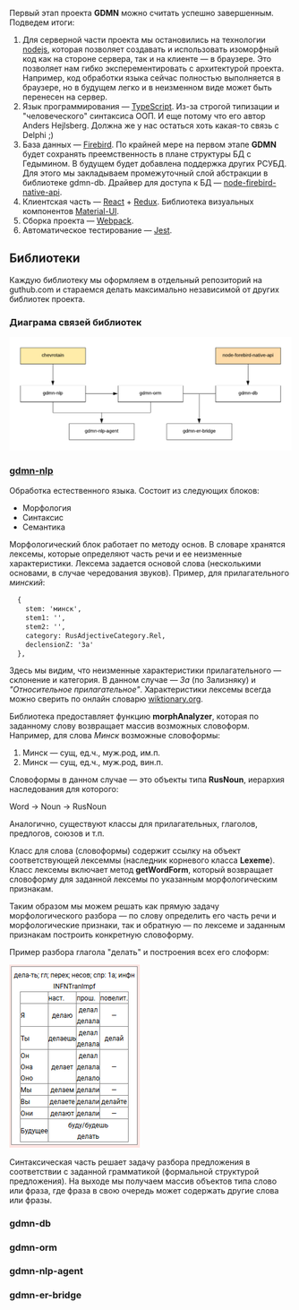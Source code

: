 Первый этап проекта __GDMN__ можно считать успешно завершенным. Подведем итоги: 

1. Для серверной части проекта мы остановились на технологии [nodejs](http://nodejs.org), которая позволяет создавать и использовать изоморфный код как на стороне сервера, так и на клиенте — в браузере. Это позволяет нам гибко эксперементировать с архитектурой проекта. Например, код обработки языка сейчас полностью выполняется в браузере, но в будущем легко и в неизменном виде может быть перенесен на сервер. 
2. Язык программирования — [TypeScript](http://typescriptlang.org). Из-за строгой типизации и "человеческого" синтаксиса ООП. И еще потому что его автор Anders Hejlsberg. Должна же у нас остаться хоть какая-то связь с Delphi ;)
3. База данных — [Firebird](http://firebirdsql.org). По крайней мере на первом этапе __GDMN__ будет сохранять преемственность в плане структуры БД с Гедымином. В будущем будет добавлена поддержка других РСУБД. Для этого мы закладываем промежуточный слой абстракции в библиотеке gdmn-db. Драйвер для доступа к БД — [node-firebird-native-api](https://github.com/asfernandes/node-firebird-native-api).
4. Клиентская часть — [React](http://reactjs.org) + [Redux](http://redux.js.org). Библиотека визуальных компонентов [Material-UI](http://material-ui.com).
5. Сборка проекта — [Webpack](https://webpack.js.org/).
6. Автоматическое тестирование — [Jest](https://facebook.github.io/jest/).

## Библиотеки

Каждую библиотеку мы оформляем в отдельный репозиторий на guthub.com и стараемся делать максимально независимой от других библиотек проекта.

### Диаграма связей библиотек

![Связь библиотек проекта GDMN](report.20180626.img01.ru.png)

### [gdmn-nlp](https://github.com/gsbelarus/gdmn-nlp)

Обработка естественного языка. Состоит из следующих блоков:

* Морфология
* Синтаксис
* Семантика

Морфологический блок работает по методу основ. В словаре хранятся лексемы, которые определяют часть речи и ее неизменные характеристики. Лексема задается основой слова (несколькими основами, в случае чередования звуков). Пример, для прилагательного _минский_:

```
  {
    stem: 'минск',
    stem1: '',
    stem2: '',
    category: RusAdjectiveCategory.Rel,
    declensionZ: '3a'
  },
```

Здесь мы видим, что неизменные характеристики прилагательного — склонение и категория. В данном случае — _3а_ (по Зализняку) и _"Относительное прилагательное"_. Характеристики лексемы всегда можно сверить по онлайн словарю [wiktionary.org](https://ru.wiktionary.org/wiki/%D0%BC%D0%B8%D0%BD%D1%81%D0%BA%D0%B8%D0%B9).

Библиотека предоставляет функцию __morphAnalyzer__, которая по заданному слову возвращает массив возможных словоформ. Например, для слова _Минск_ возможные словоформы:

1. Минск — сущ, ед.ч., муж.род, им.п.
2. Минск — сущ, ед.ч., муж.род, вин.п. 

Словоформы в данном случае — это объекты типа __RusNoun__, иерархия наследования для которого:

Word -> Noun -> RusNoun

Аналогично, существуют классы для прилагательных, глаголов, предлогов, союзов и т.п.

Класс для слова (словоформы) содержит ссылку на объект соответствующей лексеммы (наследник корневого класса __Lexeme__). Класс лексемы включает метод __getWordForm__, который возвращает словоформу для заданной лексемы по указанным морфологическим признакам.

Таким образом мы можем решать как прямую задачу морфологического разбора — по слову определить его часть речи и морфологические признаки, так и обратную — по лексеме и заданным признакам построить конкретную словоформу.

Пример разбора глагола "делать" и построения всех его слоформ:

![Связь библиотек проекта GDMN](report.20180626.img02.ru.png)

Синтаксическая часть решает задачу разбора предложения в соответствии с заданной грамматикой (формальной структурой предложения). На выходе мы получаем массив объектов типа слово или фраза, где фраза в свою очередь может содержать другие слова или фразы.


### gdmn-db

### gdmn-orm

### gdmn-nlp-agent

### gdmn-er-bridge

